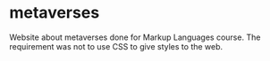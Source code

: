 # metaverses
Website about metaverses done for Markup Languages course. The requirement was not to use CSS to give styles to the web.
